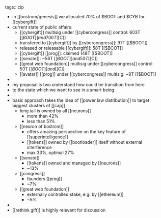 tags:: cip

- in [[bostrom/genesis]] we allocated 70% of $BOOT and $CYB for [[cybergift]]
- current state of public affairs:
	- [[cybergift]] multisig under [[cybercongress]] control: 603T [[$BOOT]] and 700T [[$C]]
	- transfered to [[cybergift]] by [[cybercongress]]: 97T [[$BOOT]]
	- released or releasable [[cybergift]]: 58T [[$BOOT]]
	- [[cybergift]] [[prog]]: claimed 148T [[$BOOT]]
	- [[senate]]: ~56T [[$BOOT]] and 50T [[$C]]
	- [[great web foundation]] multisig under [[cybercongress]] control: 50T [[$BOOT]] and [[$C]]
	- [[avatar]] [[prog]] under [[cybercongress]] multisig: ~9T [[$BOOT]]
-
- my proposal is two understand how could be transition from here
- to the state which we want to see in a smart being
-
- basic approach takes the idea of [[power law distribution]] to target biggest clusters of [[cap]]
	- long tail is owned by all [[neurons]]
		- more than 42%
		- less than 51%
	- [[neuron of bostrom]]
		- offers amazing perspective on the key feature of [[superintelligence]]
		- [[tokens]] owned by [[bootloader]] itself without external interference
		- max 33%, optimal 27%
	- [[senate]]
		- [[tokens]] owned and managed by [[neurons]]
		- ~13%
	- [[congress]]
		- founders [[prog]]
		- ~7%
	- [[great web foundation]]
		- externally controlled stake, e.g. by [[ethereum]]
		- ~5%
-
- [[rethink gift]] is highly relevant for discussion